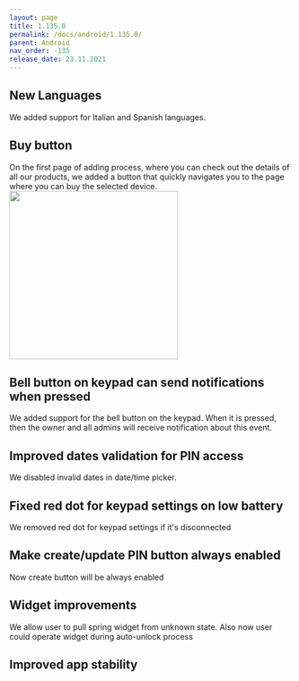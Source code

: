 ```yaml
---
layout: page
title: 1.135.0
permalink: /docs/android/1.135.0/
parent: Android
nav_order: -135
release_date: 23.11.2021
---
```


## New Languages
We added support for Italian and Spanish languages.

## Buy button
On the first page of adding process, where you can check out the details of all our products, we added a button that quickly navigates you to the page where you can buy the selected device.
<img src="/tedee-release-notes/docs/android/assets/buy-button.png" width="300">

## Bell button on keypad can send notifications when pressed
We added support for the bell button on the keypad. When it is pressed, then the owner and all admins will receive notification about this event.

## Improved dates validation for PIN access
We disabled invalid dates in date/time picker. 

## Fixed red dot for keypad settings on low battery 
We removed red dot for keypad settings if it's disconnected 

## Make create/update PIN button always enabled 
Now create button will be always enabled 

## Widget improvements 
We allow user to pull spring widget from unknown state. Also now user could operate widget during auto-unlock process 

## Improved app stability 
